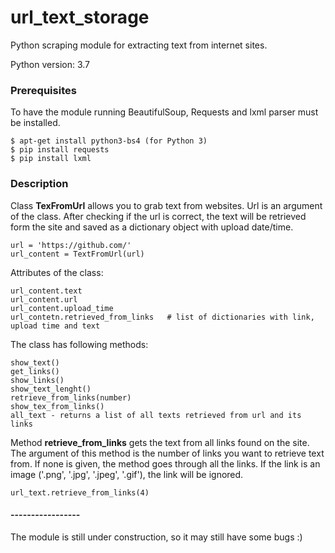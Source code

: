 # url_text_storage

Python scraping module for extracting text from internet sites. 

Python version: 3.7


### Prerequisites


To have the module running BeautifulSoup, Requests and lxml parser must be installed.

```
$ apt-get install python3-bs4 (for Python 3)
$ pip install requests
$ pip install lxml

```

### Description

Class <b>TexFromUrl</b> allows you to grab text from websites.
Url is an argument of the class. After checking if the url is correct, 
the text will be retrieved form the site and saved as a dictionary object 
with upload date/time.

```
url = 'https://github.com/'
url_content = TextFromUrl(url)
```
Attributes of the class:

```
url_content.text
url_content.url
url_content.upload_time
url_contetn.retrieved_from_links   # list of dictionaries with link, upload time and text

```
The class has following methods:

```
show_text()
get_links()
show_links()
show_text_lenght()
retrieve_from_links(number)
show_tex_from_links()
all_text - returns a list of all texts retrieved from url and its links
```

Method <b>retrieve_from_links</b> gets the text from all links found on the site.
The argument of this method is the number of links you want to retrieve text from.
If none is given, the method goes through all the links.
If the link is an image ('.png', '.jpg', '.jpeg', '.gif'), the link will be ignored.


```
url_text.retrieve_from_links(4)
```

#### -----------------

The module is still under construction, so it may still have some bugs :)
